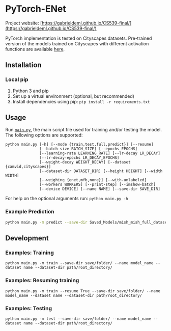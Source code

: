 # PyTorch-ENet

Project website: [https://gabrieldeml.github.io/CS539-final/](https://gabrieldeml.github.io/CS539-final/)

PyTorch implementation is tested on Cityscapes datasets. Pre-trained version of the models trained on Cityscapes with different activation functions are available [here](https://github.com/GabrielDeml/PyTorch-ENet/tree/master/Saved_Modelsa).

## Installation

### Local pip

1. Python 3 and pip
2. Set up a virtual environment (optional, but recommended)
3. Install dependencies using pip: `pip install -r requirements.txt`

## Usage

Run [`main.py`](https://github.com/davidtvs/PyTorch-ENet/blob/master/main.py), the main script file used for training and/or testing the model. The following options are supported:

```
python main.py [-h] [--mode {train,test,full,predict}] [--resume]
               [--batch-size BATCH_SIZE] [--epochs EPOCHS]
               [--learning-rate LEARNING_RATE] [--lr-decay LR_DECAY]
               [--lr-decay-epochs LR_DECAY_EPOCHS]
               [--weight-decay WEIGHT_DECAY] [--dataset {camvid,cityscapes}]
               [--dataset-dir DATASET_DIR] [--height HEIGHT] [--width WIDTH]
               [--weighing {enet,mfb,none}] [--with-unlabeled]
               [--workers WORKERS] [--print-step] [--imshow-batch]
               [--device DEVICE] [--name NAME] [--save-dir SAVE_DIR]
```

For help on the optional arguments run: `python main.py -h`

### Example Prediction

```bash
python main.py -m predict --save-dir Saved_Models/mish_mish_full_dataset/ --name mish_mish_full_dataset_enet --dataset cityscapes --dataset-dir test_data/ --batch-size 10
```

## Development

### Examples: Training

```
python main.py -m train --save-dir save/folder/ --name model_name --dataset name --dataset-dir path/root_directory/
```

### Examples: Resuming training

```
python main.py -m train --resume True --save-dir save/folder/ --name model_name --dataset name --dataset-dir path/root_directory/
```

### Examples: Testing

```
python main.py -m test --save-dir save/folder/ --name model_name --dataset name --dataset-dir path/root_directory/
```

